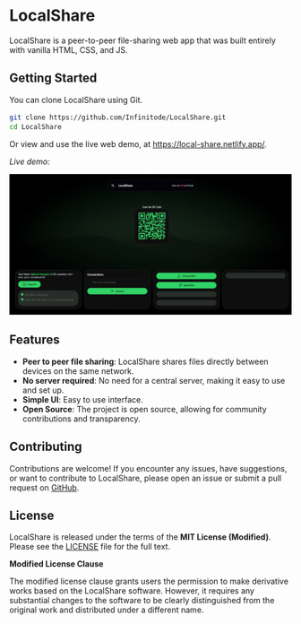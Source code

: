 # LocalShare

LocalShare is a peer-to-peer file-sharing web app that was built entirely with vanilla HTML, CSS, and JS.

## Getting Started

You can clone LocalShare using Git.

```bash
git clone https://github.com/Infinitode/LocalShare.git
cd LocalShare
```

Or view and use the live web demo, at https://local-share.netlify.app/.

*Live demo:*

[![LocalShare](local-share.jpeg)](https://local-share.netlify.app/)

## Features

- **Peer to peer file sharing**: LocalShare shares files directly between devices on the same network.
- **No server required**: No need for a central server, making it easy to use and set up.
- **Simple UI**: Easy to use interface.
- **Open Source**: The project is open source, allowing for community contributions and transparency.

## Contributing

Contributions are welcome! If you encounter any issues, have suggestions, or want to contribute to LocalShare, please open an issue or submit a pull request on [GitHub](https://github.com/infinitode/LocalShare).

## License

LocalShare is released under the terms of the **MIT License (Modified)**. Please see the [LICENSE](https://github.com/infinitode/LocalShare/blob/main/LICENSE) file for the full text.

**Modified License Clause**

The modified license clause grants users the permission to make derivative works based on the LocalShare software. However, it requires any substantial changes to the software to be clearly distinguished from the original work and distributed under a different name.
